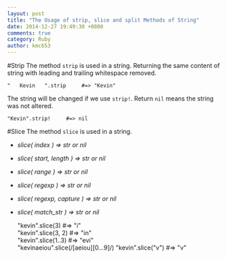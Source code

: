 ```yaml
---
layout: post
title: "The Usage of strip, slice and split Methods of String"
date: 2014-12-27 19:49:30 +0800
comments: true
category: Ruby
author: kmc653 
---
```

#Strip
The method `strip` is used in a string. Returning the same content of string with leading and trailing whitespace removed. 

    "   Kevin   ".strip     #=> "Kevin"

The string will be changed if we use `strip!`. Return `nil` means the string was not altered.

    "Kevin".strip!     #=> nil

#Slice
The method `slice` is used in a string.  
* _slice( index ) => str or nil_  
* _slice( start, length ) => str or nil_  
* _slice( range ) => str or nil_  
* _slice( regexp ) => str or nil_  
* _slice( regexp, capture ) => str or nil_  
* _slice( match_str ) => str or nil_  

    "kevin".slice(3)     #=> "i"  
    "kevin".slice(3, 2)     #=> "in"  
    "kevin".slice(1..3)     #=> "evi"  
    "kevinaeiou".slice(/[aeiou][0...9]/)
    "kevin".slice("v")     #=> "v"
